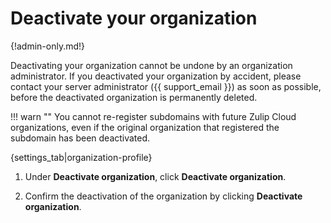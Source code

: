 # Deactivate your organization

{!admin-only.md!}

Deactivating your organization cannot be undone by an organization
administrator. If you deactivated your organization by accident, please
contact your server administrator ({{ support_email }}) as soon as possible,
before the deactivated organization is permanently deleted.

!!! warn ""
    You cannot re-register subdomains with future Zulip Cloud organizations, even if the
    original organization that registered the subdomain has been deactivated.

{settings_tab|organization-profile}

1. Under **Deactivate organization**, click **Deactivate organization**.

1. Confirm the deactivation of the organization by clicking **Deactivate organization**.
